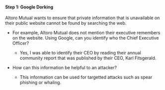 #### Step 1: Google Dorking

Altoro Mutual wants to ensure that private information that is unavailable on their public website cannot be found by searching the web. 

- For example, Altoro Mutual does not mention their executive remembers on the website. Using Google, can you identify who the Chief Executive Officer?
  - Yes, I was able to identify their CEO by reading their annual community report that was published by their CEO, Karl Fitsgerald.

- How can this information be helpful to an attacker?
  - This information can be used for targetted attacks such as spear phishing or whaling.
